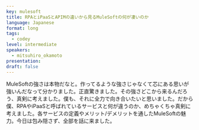 ```yaml
---
key: mulesoft
title: RPAとiPaaSとAPIMの違いから見るMuleSoftの何が凄いのか
language: Japanese
format: long
tags:
  - codey
level: intermediate
speakers:
  - mitsuhiro_okamoto
presentation: 
draft: false
---
```

MuleSoftの強さは本物だなと。作ってるような強さじゃなくて芯にある思いが強いんだなって分かりました。正直驚きました。その強さどこから来るんだろう、真剣に考えました。僕も、それに全力で向き合いたいと思いました。だから僕、RPAやiPaaSと呼ばれているサービスと何が違うのか、めちゃくちゃ真剣に考えました。各サービスの定義やメリット/デメリットを通したMuleSoftの魅力。今日は包み隠さず、全部を話に来ました。